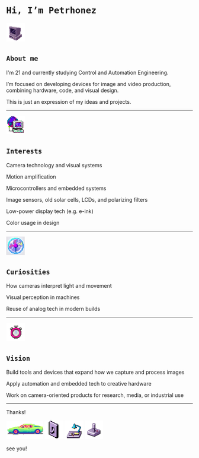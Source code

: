  # `Hi, I’m Petrhonez` 

[![pc](pc_ww.gif)](https://www.youtube.com/@petrhonezzz)
## `About me`

I'm 21 and currently studying Control and Automation Engineering. 

I’m focused on developing devices for image and video production, combining hardware, code, and visual design.

This is just an expression of my ideas and projects.

---
 ![i](pc-globe.gif)
## `Interests`

Camera technology and visual systems

Motion amplification

Microcontrollers and embedded systems

Image sensors, old solar cells, LCDs, and polarizing filters

Low-power display tech (e.g. e-ink)

Color usage in design

---
![c](chock.webp)
## `Curiosities`

How cameras interpret light and movement

Visual perception in machines

Reuse of analog tech in modern builds

---
![v](clk.gif)
## `Vision`

Build tools and devices that expand how we capture and process images

Apply automation and embedded tech to creative hardware

Work on camera-oriented products for research, media, or industrial use

---
Thanks!

![car](car-wave.gif)
![onof](onof.gif)
![ex](lght.png)
![ex2](cntrl.png)

see you! 


<!---
petrhonez/petrhonez is a ✨ special ✨ repository because its `README.md` (this file) appears on your GitHub profile.
You can click the Preview link to take a look at your changes.
--->
